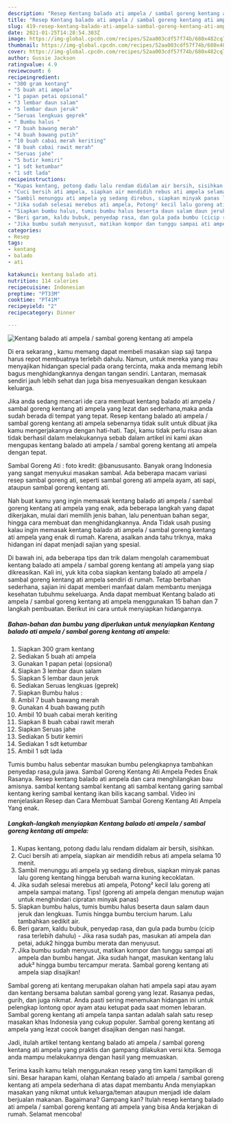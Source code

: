 ```yaml
---
description: "Resep Kentang balado ati ampela / sambal goreng kentang ati ampela yang nikmat Untuk Jualan"
title: "Resep Kentang balado ati ampela / sambal goreng kentang ati ampela yang nikmat Untuk Jualan"
slug: 419-resep-kentang-balado-ati-ampela-sambal-goreng-kentang-ati-ampela-yang-nikmat-untuk-jualan
date: 2021-01-25T14:28:54.303Z
image: https://img-global.cpcdn.com/recipes/52aa003cdf57f74b/680x482cq70/kentang-balado-ati-ampela-sambal-goreng-kentang-ati-ampela-foto-resep-utama.jpg
thumbnail: https://img-global.cpcdn.com/recipes/52aa003cdf57f74b/680x482cq70/kentang-balado-ati-ampela-sambal-goreng-kentang-ati-ampela-foto-resep-utama.jpg
cover: https://img-global.cpcdn.com/recipes/52aa003cdf57f74b/680x482cq70/kentang-balado-ati-ampela-sambal-goreng-kentang-ati-ampela-foto-resep-utama.jpg
author: Gussie Jackson
ratingvalue: 4.9
reviewcount: 6
recipeingredient:
- "300 gram kentang"
- "5 buah ati ampela"
- "1 papan petai opsional"
- "3 lembar daun salam"
- "5 lembar daun jeruk"
- "Seruas lengkuas geprek"
- " Bumbu halus "
- "7 buah bawang merah"
- "4 buah bawang putih"
- "10 buah cabai merah keriting"
- "8 buah cabai rawit merah"
- "Seruas jahe"
- "5 butir kemiri"
- "1 sdt ketumbar"
- "1 sdt lada"
recipeinstructions:
- "Kupas kentang, potong dadu lalu rendam didalam air bersih, sisihkan."
- "Cuci bersih ati ampela, siapkan air mendidih rebus ati ampela selama 10 menit."
- "Sambil menunggu ati ampela yg sedang direbus, siapkan minyak panas lalu goreng kentang hingga berubah warna kuning kecoklatan."
- "Jika sudah selesai merebus ati ampela, Potong² kecil lalu goreng ati ampela sampai matang. Tips! (goreng ati ampela dengan menutup wajan untuk menghindari cipratan minyak panas)"
- "Siapkan bumbu halus, tumis bumbu halus beserta daun salam daun jeruk dan lengkuas. Tumis hingga bumbu tercium harum. Lalu tambahkan sedikit air."
- "Beri garam, kaldu bubuk, penyedap rasa, dan gula pada bumbu (cicip rasa terlebih dahulu) Jika rasa sudah pas, masukan ati ampela dan petai, aduk2 hingga bumbu merata dan menyusut."
- "Jika bumbu sudah menyusut, matikan kompor dan tunggu sampai ati ampela dan bumbu hangat. Jika sudah hangat, masukan kentang lalu aduk² hingga bumbu tercampur merata. Sambal goreng kentang ati ampela siap disajikan!"
categories:
- Resep
tags:
- kentang
- balado
- ati

katakunci: kentang balado ati 
nutrition: 114 calories
recipecuisine: Indonesian
preptime: "PT33M"
cooktime: "PT41M"
recipeyield: "2"
recipecategory: Dinner

---
```



![Kentang balado ati ampela / sambal goreng kentang ati ampela](https://img-global.cpcdn.com/recipes/52aa003cdf57f74b/680x482cq70/kentang-balado-ati-ampela-sambal-goreng-kentang-ati-ampela-foto-resep-utama.jpg)

Di era  sekarang , kamu memang dapat membeli masakan siap saji tanpa harus repot membuatnya terlebih dahulu. Namun, untuk mereka yang mau menyajikan hidangan special pada orang tercinta, maka anda memang lebih bagus menghidangkannya dengan tangan sendiri. Lantaran, memasak sendiri jauh lebih sehat dan juga bisa menyesuaikan dengan kesukaan keluarga.

Jika anda sedang mencari ide cara membuat kentang balado ati ampela / sambal goreng kentang ati ampela yang lezat dan sederhana,maka anda sudah berada di tempat yang tepat. Resep kentang balado ati ampela / sambal goreng kentang ati ampela  sebenarnya tidak sulit untuk dibuat jika kamu mengerjakannya dengan hati-hati. Tapi, kamu tidak perlu risau akan tidak berhasil dalam melakukannya 
sebab dalam artikel ini kami akan mengupas kentang balado ati ampela / sambal goreng kentang ati ampela dengan tepat.  

Sambal Goreng Ati : foto kredit: @banususanto. Banyak orang Indonesia yang sangat menyukui masakan sambal. Ada beberapa macam variasi resep sambal goreng ati, seperti sambal goreng ati ampela ayam, ati sapi, ataupun sambal goreng kentang ati.

Nah buat kamu yang ingin memasak kentang balado ati ampela / sambal goreng kentang ati ampela yang enak, ada beberapa langkah yang dapat dikerjakan, mulai dari memilih jenis bahan, lalu penentuan bahan segar, hingga cara membuat dan menghidangkannya. Anda Tidak usah pusing kalau ingin memasak kentang balado ati ampela / sambal goreng kentang ati ampela yang enak di rumah. Karena, asalkan anda  tahu triknya, maka hidangan ini dapat menjadi sajian yang spesial.

Di bawah ini, ada beberapa tips dan trik dalam mengolah caramembuat kentang balado ati ampela / sambal goreng kentang ati ampela yang siap dikreasikan. Kali ini, yuk kita coba siapkan kentang balado ati ampela / sambal goreng kentang ati ampela sendiri di rumah. Tetap berbahan sederhana, sajian ini dapat memberi manfaat dalam membantu menjaga kesehatan tubuhmu sekeluarga. Anda dapat membuat Kentang balado ati ampela / sambal goreng kentang ati ampela menggunakan 15 bahan dan 7 langkah pembuatan. Berikut ini cara untuk menyiapkan hidangannya.

<!--inarticleads1-->

##### Bahan-bahan dan bumbu yang diperlukan untuk menyiapkan Kentang balado ati ampela / sambal goreng kentang ati ampela:

1. Siapkan 300 gram kentang
1. Sediakan 5 buah ati ampela
1. Gunakan 1 papan petai (opsional)
1. Siapkan 3 lembar daun salam
1. Siapkan 5 lembar daun jeruk
1. Sediakan Seruas lengkuas (geprek)
1. Siapkan  Bumbu halus :
1. Ambil 7 buah bawang merah
1. Gunakan 4 buah bawang putih
1. Ambil 10 buah cabai merah keriting
1. Siapkan 8 buah cabai rawit merah
1. Siapkan Seruas jahe
1. Sediakan 5 butir kemiri
1. Sediakan 1 sdt ketumbar
1. Ambil 1 sdt lada


Tumis bumbu halus sebentar masukan bumbu pelengkapnya tambahkan penyedap rasa,gula jawa. Sambal Goreng Kentang Ati Ampela Pedes Enak Rasanya. Resep kentang balado ati ampela dan cara menghilangkan bau amisnya. sambal kentang sambal kentang ati sambal kentang garing sambal kentang kering sambal kentang ikan bilis kacang sambal. Video ini menjelaskan Resep dan Cara Membuat Sambal Goreng Kentang Ati Ampela Yang enak. 

<!--inarticleads2-->

##### Langkah-langkah menyiapkan Kentang balado ati ampela / sambal goreng kentang ati ampela:

1. Kupas kentang, potong dadu lalu rendam didalam air bersih, sisihkan.
1. Cuci bersih ati ampela, siapkan air mendidih rebus ati ampela selama 10 menit.
1. Sambil menunggu ati ampela yg sedang direbus, siapkan minyak panas lalu goreng kentang hingga berubah warna kuning kecoklatan.
1. Jika sudah selesai merebus ati ampela, Potong² kecil lalu goreng ati ampela sampai matang. Tips! (goreng ati ampela dengan menutup wajan untuk menghindari cipratan minyak panas)
1. Siapkan bumbu halus, tumis bumbu halus beserta daun salam daun jeruk dan lengkuas. Tumis hingga bumbu tercium harum. Lalu tambahkan sedikit air.
1. Beri garam, kaldu bubuk, penyedap rasa, dan gula pada bumbu (cicip rasa terlebih dahulu) - Jika rasa sudah pas, masukan ati ampela dan petai, aduk2 hingga bumbu merata dan menyusut.
1. Jika bumbu sudah menyusut, matikan kompor dan tunggu sampai ati ampela dan bumbu hangat. Jika sudah hangat, masukan kentang lalu aduk² hingga bumbu tercampur merata. Sambal goreng kentang ati ampela siap disajikan!


Sambal goreng ati kentang merupakan olahan hati ampela sapi atau ayam dan kentang bersama balutan sambal goreng yang lezat. Rasanya pedas, gurih, dan juga nikmat. Anda pasti sering menemukan hidangan ini untuk pelengkap lontong opor ayam atau ketupat pada saat momen lebaran. Sambal goreng kentang ati ampela tanpa santan adalah salah satu resep masakan khas Indonesia yang cukup populer. Sambal goreng kentang ati ampela yang lezat cocok banget disajikan dengan nasi hangat. 

Jadi, itulah artikel tentang  kentang balado ati ampela / sambal goreng kentang ati ampela  yang praktis dan gampang dilakukan versi kita. Semoga anda mampu melakukannya dengan hasil yang memuaskan. 

Terima kasih kamu telah menggunakan resep yang tim kami tampilkan di sini. Besar harapan kami, olahan  Kentang balado ati ampela / sambal goreng kentang ati ampela sederhana di atas dapat membantu Anda menyiapkan masakan yang nikmat untuk keluarga/teman ataupun menjadi ide dalam berjualan makanan. Bagaimana? Gampang kan? Itulah resep kentang balado ati ampela / sambal goreng kentang ati ampela yang bisa Anda kerjakan di rumah. Selamat mencoba!

